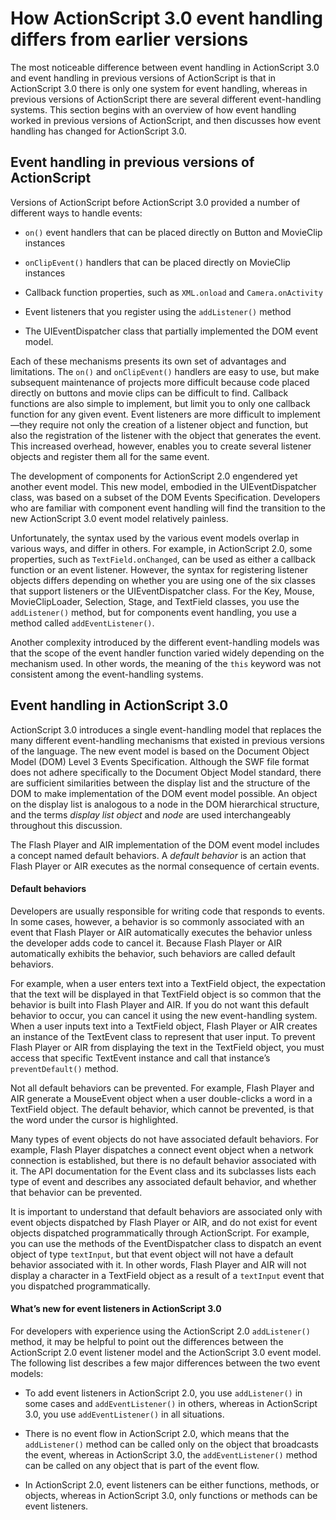 # How ActionScript 3.0 event handling differs from earlier versions

<div>

The most noticeable difference between event handling in ActionScript
3.0 and event handling in previous versions of ActionScript is that in
ActionScript 3.0 there is only one system for event handling, whereas in
previous versions of ActionScript there are several different
event-handling systems. This section begins with an overview of how
event handling worked in previous versions of ActionScript, and then
discusses how event handling has changed for ActionScript 3.0.

</div>

<div>

## Event handling in previous versions of ActionScript

<div>

Versions of ActionScript before ActionScript 3.0 provided a number of
different ways to handle events:

- `on()` event handlers that can be
  placed directly on Button and MovieClip instances

- `onClipEvent()` handlers that can
  be placed directly on MovieClip instances

- Callback function properties, such as
  `XML.onload` and
  `Camera.onActivity`

- Event listeners that you register using the
  `addListener()` method

- The UIEventDispatcher class that partially implemented the DOM event
  model.

Each of these mechanisms presents its own set of advantages and
limitations. The `on()` and
`onClipEvent()` handlers are easy to use,
but make subsequent maintenance of projects more difficult because code
placed directly on buttons and movie clips can be difficult to find.
Callback functions are also simple to implement, but limit you to only
one callback function for any given event. Event listeners are more
difficult to implement—they require not only the creation of a listener
object and function, but also the registration of the listener with the
object that generates the event. This increased overhead, however,
enables you to create several listener objects and register them all for
the same event.

The development of components for ActionScript 2.0 engendered yet
another event model. This new model, embodied in the UIEventDispatcher
class, was based on a subset of the DOM Events Specification. Developers
who are familiar with component event handling will find the transition
to the new ActionScript 3.0 event model relatively painless.

Unfortunately, the syntax used by the various event models overlap in
various ways, and differ in others. For example, in ActionScript 2.0,
some properties, such as
`TextField.onChanged`, can be used as
either a callback function or an event listener. However, the syntax for
registering listener objects differs depending on whether you are using
one of the six classes that support listeners or the UIEventDispatcher
class. For the Key, Mouse, MovieClipLoader, Selection, Stage, and
TextField classes, you use the
`addListener()` method, but for components
event handling, you use a method called
`addEventListener()`.

Another complexity introduced by the different event-handling models was
that the scope of the event handler function varied widely depending on
the mechanism used. In other words, the meaning of the
`this` keyword was not consistent among the
event-handling systems.

</div>

</div>

<div>

## Event handling in ActionScript 3.0

<div>

ActionScript 3.0 introduces a single event-handling model that replaces
the many different event-handling mechanisms that existed in previous
versions of the language. The new event model is based on the Document
Object Model (DOM) Level 3 Events Specification. Although the SWF file
format does not adhere specifically to the Document Object Model
standard, there are sufficient similarities between the display list and
the structure of the DOM to make implementation of the DOM event model
possible. An object on the display list is analogous to a node in the
DOM hierarchical structure, and the terms _display list object_ and
_node_ are used interchangeably throughout this discussion.

The Flash Player and AIR implementation of the DOM event model includes
a concept named default behaviors. A _default behavior_ is an action
that Flash Player or AIR executes as the normal consequence of certain
events.

<div>

#### Default behaviors

Developers are usually responsible for writing code that responds to
events. In some cases, however, a behavior is so commonly associated
with an event that Flash Player or AIR automatically executes the
behavior unless the developer adds code to cancel it. Because Flash
Player or AIR automatically exhibits the behavior, such behaviors are
called default behaviors.

For example, when a user enters text into a TextField object, the
expectation that the text will be displayed in that TextField object is
so common that the behavior is built into Flash Player and AIR. If you
do not want this default behavior to occur, you can cancel it using the
new event-handling system. When a user inputs text into a TextField
object, Flash Player or AIR creates an instance of the TextEvent class
to represent that user input. To prevent Flash Player or AIR from
displaying the text in the TextField object, you must access that
specific TextEvent instance and call that instance’s
`preventDefault()` method.

Not all default behaviors can be prevented. For example, Flash Player
and AIR generate a MouseEvent object when a user double-clicks a word in
a TextField object. The default behavior, which cannot be prevented, is
that the word under the cursor is highlighted.

Many types of event objects do not have associated default behaviors.
For example, Flash Player dispatches a connect event object when a
network connection is established, but there is no default behavior
associated with it. The API documentation for the Event class and its
subclasses lists each type of event and describes any associated default
behavior, and whether that behavior can be prevented.

It is important to understand that default behaviors are associated only
with event objects dispatched by Flash Player or AIR, and do not exist
for event objects dispatched programmatically through ActionScript. For
example, you can use the methods of the EventDispatcher class to
dispatch an event object of type
`textInput`, but that event object will
not have a default behavior associated with it. In other words, Flash
Player and AIR will not display a character in a TextField object as a
result of a `textInput` event that you
dispatched programmatically.

</div>

<div>

#### What’s new for event listeners in ActionScript 3.0

For developers with experience using the ActionScript 2.0
`addListener()` method, it may be helpful
to point out the differences between the ActionScript 2.0 event listener
model and the ActionScript 3.0 event model. The following list describes
a few major differences between the two event models:

- To add event listeners in ActionScript 2.0, you use
  `addListener()` in some cases and
  `addEventListener()` in others,
  whereas in ActionScript 3.0, you use
  `addEventListener()` in all
  situations.

- There is no event flow in ActionScript 2.0, which means that the
  `addListener()` method can be
  called only on the object that broadcasts the event, whereas in
  ActionScript 3.0, the
  `addEventListener()` method can
  be called on any object that is part of the event flow.

- In ActionScript 2.0, event listeners can be either functions,
  methods, or objects, whereas in ActionScript 3.0, only functions or
  methods can be event listeners.

</div>

</div>

</div>
